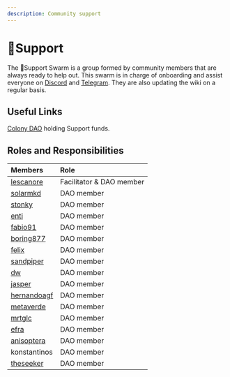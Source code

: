 ```yaml
---
description: Community support
---
```


# 💛Support

The 💛Support Swarm is a group formed by community members that are always ready to help out. This swarm is in charge of onboarding and assist everyone on [Discord](https://discord.com/invite/P4rRDUKTAU) and [Telegram](https://t.me/honeyswapDEX). They are also updating the wiki on a regular basis.

## Useful Links 

 [Colony DAO](https://xdai.colony.io/colony/support) holding Support funds.

## Roles and Responsibilities

| Members | Role |
| :--- | :--- |
| [lescanore](https://forum.1hive.org/u/escanor/summary) | Facilitator & DAO member |
| [solarmkd](https://forum.1hive.org/u/solarmkd/summary) | DAO member |
| [stonky](https://forum.1hive.org/u/stonky/summary) | DAO member |
| [enti](https://forum.1hive.org/u/eenti/activity) | DAO member |
| [fabio91](https://forum.1hive.org/u/fabio/summary) | DAO member |
| [boring877](https://forum.1hive.org/u/boring877/summary) | DAO member |
| [felix](https://forum.1hive.org/u/felix/summary) | DAO member |
| [sandpiper](https://forum.1hive.org/u/befitsandpiper/summary) | DAO member |
| [dw](https://forum.1hive.org/u/farmerd/summary) | DAO member |
| [jasper](https://forum.1hive.org/u/jasper/summary) | DAO member |
| [hernandoagf](https://forum.1hive.org/u/hernandoagf/summary) | DAO member |
| [metaverde](https://forum.1hive.org/u/metaverde/summary) | DAO member |
| [mrtglc](https://forum.1hive.org/u/mrtdlgc/summary) | DAO member |
| [efra](https://forum.1hive.org/u/efra/summary) | DAO member |
| [anisoptera](https://forum.1hive.org/u/anisoptera/summary) | DAO member |
| konstantinos | DAO member |
| [theseeker](https://forum.1hive.org/u/theseeker/summary) | DAO member |



